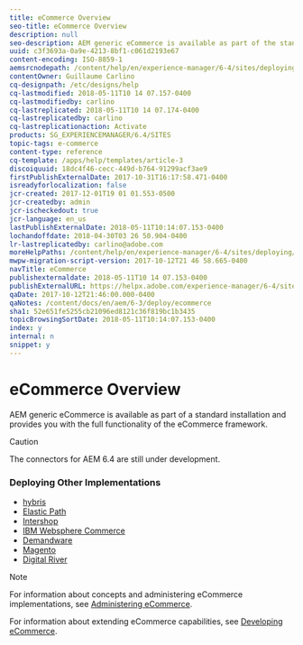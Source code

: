 ```yaml
---
title: eCommerce Overview
seo-title: eCommerce Overview
description: null
seo-description: AEM generic eCommerce is available as part of the standard installation and provides you with the full functionality of the eCommerce framework.  
uuid: c3f3693a-0a9e-4213-8bf1-c061d2193e67
content-encoding: ISO-8859-1
aemsrcnodepath: /content/help/en/experience-manager/6-4/sites/deploying/using/ecommerce
contentOwner: Guillaume Carlino
cq-designpath: /etc/designs/help
cq-lastmodified: 2018-05-11T10 14 07.157-0400
cq-lastmodifiedby: carlino
cq-lastreplicated: 2018-05-11T10 14 07.174-0400
cq-lastreplicatedby: carlino
cq-lastreplicationaction: Activate
products: SG_EXPERIENCEMANAGER/6.4/SITES
topic-tags: e-commerce
content-type: reference
cq-template: /apps/help/templates/article-3
discoiquuid: 18dc4f46-cecc-449d-b764-91299acf3ae9
firstPublishExternalDate: 2017-10-31T16:17:58.471-0400
isreadyforlocalization: false
jcr-created: 2017-12-01T19 01 01.553-0500
jcr-createdby: admin
jcr-ischeckedout: true
jcr-language: en_us
lastPublishExternalDate: 2018-05-11T10:14:07.153-0400
lochandoffdate: 2018-04-30T03 26 50.904-0400
lr-lastreplicatedby: carlino@adobe.com
moreHelpPaths: /content/help/en/experience-manager/6-4/sites/deploying/morehelp/e-commerce;/content/help/en/experience-manager/6-4/sites/deploying/morehelp/e-commerce
mwpw-migration-script-version: 2017-10-12T21 46 58.665-0400
navTitle: eCommerce
publishexternaldate: 2018-05-11T10 14 07.153-0400
publishExternalURL: https://helpx.adobe.com/experience-manager/6-4/sites/deploying/using/ecommerce.html
qaDate: 2017-10-12T21:46:00.000-0400
qaNotes: /content/docs/en/aem/6-3/deploy/ecommerce
sha1: 52e651fe5255cb21096ed8121c36f819bc1b3435
topicBrowsingSortDate: 2018-05-11T10:14:07.153-0400
index: y
internal: n
snippet: y
---
```


# eCommerce Overview

AEM generic eCommerce is available as part of a standard installation and provides you with the full functionality of the eCommerce framework.

>[!CAUTION]
>
>The connectors for AEM 6.4 are still under development.

### Deploying Other Implementations

* [hybris](hybris.md)
* [Elastic Path](elasticpath.md)
* [Intershop](intershop.md)
* [IBM Websphere Commerce](ibm-websphere.md)
* [Demandware](demandware.md)
* [Magento](magento.md)
* [Digital River](digital-river.md)

>[!NOTE]
>
>For information about concepts and administering eCommerce implementations, see [Administering eCommerce](/content/help/en/experience-manager/6-4/sites/administering/using/ecommerce).
>
>For information about extending eCommerce capabilities, see [Developing eCommerce](/content/help/en/experience-manager/6-4/sites/developing/using/ecommerce).


